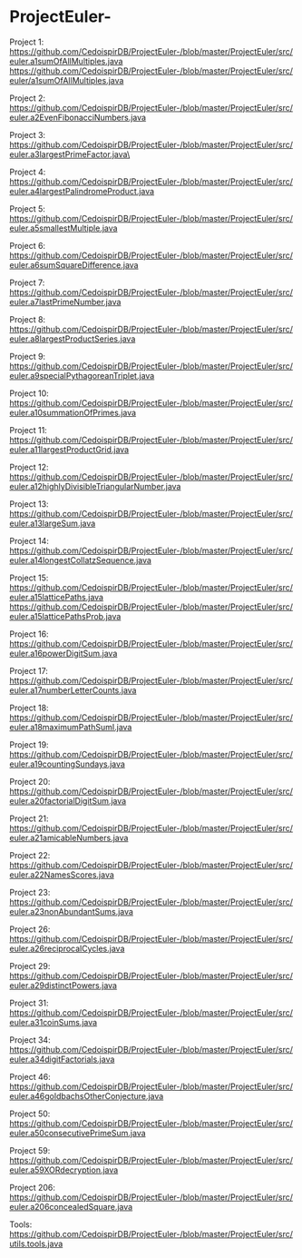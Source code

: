 # ProjectEuler-
Project 1:
https://github.com/CedoispirDB/ProjectEuler-/blob/master/ProjectEuler/src/euler.a1sumOfAllMultiples.java
https://github.com/CedoispirDB/ProjectEuler-/blob/master/ProjectEuler/src/euler/a1sumOfAllMultiples.java

Project 2: 
https://github.com/CedoispirDB/ProjectEuler-/blob/master/ProjectEuler/src/euler.a2EvenFibonacciNumbers.java

Project 3: 
https://github.com/CedoispirDB/ProjectEuler-/blob/master/ProjectEuler/src/euler.a3largestPrimeFactor.java\

Project 4: 
https://github.com/CedoispirDB/ProjectEuler-/blob/master/ProjectEuler/src/euler.a4largestPalindromeProduct.java

Project 5: 
https://github.com/CedoispirDB/ProjectEuler-/blob/master/ProjectEuler/src/euler.a5smallestMultiple.java

Project 6: 
https://github.com/CedoispirDB/ProjectEuler-/blob/master/ProjectEuler/src/euler.a6sumSquareDifference.java

Project 7: 
https://github.com/CedoispirDB/ProjectEuler-/blob/master/ProjectEuler/src/euler.a7lastPrimeNumber.java

Project 8: 
https://github.com/CedoispirDB/ProjectEuler-/blob/master/ProjectEuler/src/euler.a8largestProductSeries.java

Project 9: 
https://github.com/CedoispirDB/ProjectEuler-/blob/master/ProjectEuler/src/euler.a9specialPythagoreanTriplet.java

Project 10: 
https://github.com/CedoispirDB/ProjectEuler-/blob/master/ProjectEuler/src/euler.a10summationOfPrimes.java

Project 11: 
https://github.com/CedoispirDB/ProjectEuler-/blob/master/ProjectEuler/src/euler.a11largestProductGrid.java

Project 12: 
https://github.com/CedoispirDB/ProjectEuler-/blob/master/ProjectEuler/src/euler.a12highlyDivisibleTriangularNumber.java

Project 13: 
https://github.com/CedoispirDB/ProjectEuler-/blob/master/ProjectEuler/src/euler.a13largeSum.java

Project 14: 
https://github.com/CedoispirDB/ProjectEuler-/blob/master/ProjectEuler/src/euler.a14longestCollatzSequence.java

Project 15: 
https://github.com/CedoispirDB/ProjectEuler-/blob/master/ProjectEuler/src/euler.a15latticePaths.java
https://github.com/CedoispirDB/ProjectEuler-/blob/master/ProjectEuler/src/euler.a15latticePathsProb.java

Project 16:
https://github.com/CedoispirDB/ProjectEuler-/blob/master/ProjectEuler/src/euler.a16powerDigitSum.java

Project 17:
https://github.com/CedoispirDB/ProjectEuler-/blob/master/ProjectEuler/src/euler.a17numberLetterCounts.java

Project 18:
https://github.com/CedoispirDB/ProjectEuler-/blob/master/ProjectEuler/src/euler.a18maximumPathSumI.java

Project 19:
https://github.com/CedoispirDB/ProjectEuler-/blob/master/ProjectEuler/src/euler.a19countingSundays.java

Project 20:
https://github.com/CedoispirDB/ProjectEuler-/blob/master/ProjectEuler/src/euler.a20factorialDigitSum.java

Project 21:
https://github.com/CedoispirDB/ProjectEuler-/blob/master/ProjectEuler/src/euler.a21amicableNumbers.java

Project 22:
https://github.com/CedoispirDB/ProjectEuler-/blob/master/ProjectEuler/src/euler.a22NamesScores.java

Project 23:
https://github.com/CedoispirDB/ProjectEuler-/blob/master/ProjectEuler/src/euler.a23nonAbundantSums.java

Project 26:
https://github.com/CedoispirDB/ProjectEuler-/blob/master/ProjectEuler/src/euler.a26reciprocalCycles.java

Project 29:
https://github.com/CedoispirDB/ProjectEuler-/blob/master/ProjectEuler/src/euler.a29distinctPowers.java

Project 31:
https://github.com/CedoispirDB/ProjectEuler-/blob/master/ProjectEuler/src/euler.a31coinSums.java

Project 34:
https://github.com/CedoispirDB/ProjectEuler-/blob/master/ProjectEuler/src/euler.a34digitFactorials.java

Project 46:
https://github.com/CedoispirDB/ProjectEuler-/blob/master/ProjectEuler/src/euler.a46goldbachsOtherConjecture.java

Project 50:
https://github.com/CedoispirDB/ProjectEuler-/blob/master/ProjectEuler/src/euler.a50consecutivePrimeSum.java

Project 59:
https://github.com/CedoispirDB/ProjectEuler-/blob/master/ProjectEuler/src/euler.a59XORdecryption.java

Project 206:
https://github.com/CedoispirDB/ProjectEuler-/blob/master/ProjectEuler/src/euler.a206concealedSquare.java

Tools:
https://github.com/CedoispirDB/ProjectEuler-/blob/master/ProjectEuler/src/utils.tools.java
 

